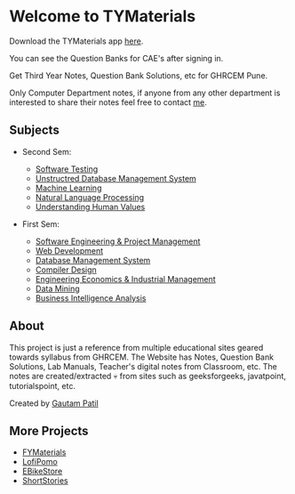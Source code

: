 # Welcome to TYMaterials

Download the TYMaterials app [here](https://bzbf.short.gy/TYMaterials).

You can see the Question Banks for CAE's after signing in.

Get Third Year Notes, Question Bank Solutions, etc for GHRCEM Pune. 

Only Computer Department notes, if anyone from any other department is interested to share their notes feel free to contact [me](mailto:gautam.patil.cs@ghrcem.raisoni.net).

## Subjects

- Second Sem:
    - [Software Testing](ST/)
    - [Unstructred Database Management System](UDBMS/)
    - [Machine Learning](ML/)
    - [Natural Language Processing](NLP/)
    - [Understanding Human Values](UHV/)

- First Sem:
    - [Software Engineering & Project Management](sepm/)
    - [Web Development](WD/)
    - [Database Management System](dbms/)
    - [Compiler Design](cd/index.md)
    - [Engineering Economics & Industrial Management](eeim/)
    - [Data Mining](DM/)
    - [Business Intelligence Analysis](BIA/)


## About

This project is just a reference from multiple educational sites geared towards syllabus from GHRCEM.
The Website has Notes, Question Bank Solutions, Lab Manuals, Teacher's digital notes from Classroom, etc. The notes are created/extracted :skull: from sites such as geeksforgeeks, javatpoint, tutorialspoint, etc.

Created by [Gautam Patil](https://gautampatil.tech)

## More Projects

- [FYMaterials](https://fymaterials.live)
- [LofiPomo](https://lofipomo.gautampatil.tech)
- [EBikeStore](https://ebikestore.tech)
- [ShortStories](https://short-stories-webapp.vercel.app/)
